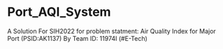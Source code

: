 # Port_AQI_System

A Solution For SIH2022 for problem statment:
Air Quality Index for Major Port (PSID:AK1137)
By Team ID: 11974I (#E-Tech)
